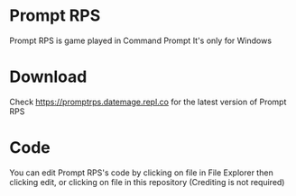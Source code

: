 # Prompt RPS
Prompt RPS is game played in Command Prompt 
It's only for Windows
# Download
Check https://promptrps.datemage.repl.co for the latest version of Prompt RPS
# Code
You can edit Prompt RPS's code by clicking on file in File Explorer then clicking edit, or clicking on file in this repository (Crediting is not required)
